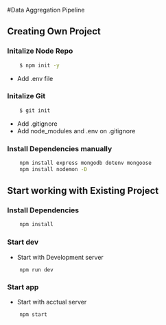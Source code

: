 #Data Aggregation Pipeline


## Creating Own Project
### Initalize Node Repo

```sh
    $ npm init -y
```
- Add .env file

### Initalize Git 
```sh
    $ git init
```
- Add .gitignore
- Add node_modules and .env on .gitignore

### Install Dependencies manually
```sh
    npm install express mongodb dotenv mongoose
    npm install nodemon -D
```


## Start working with Existing Project

### Install Dependencies

```sh
    npm install
```


### Start dev
- Start with Development server

```'sh
    npm run dev
```


### Start app
- Start with acctual server
```'sh
    npm start
```
